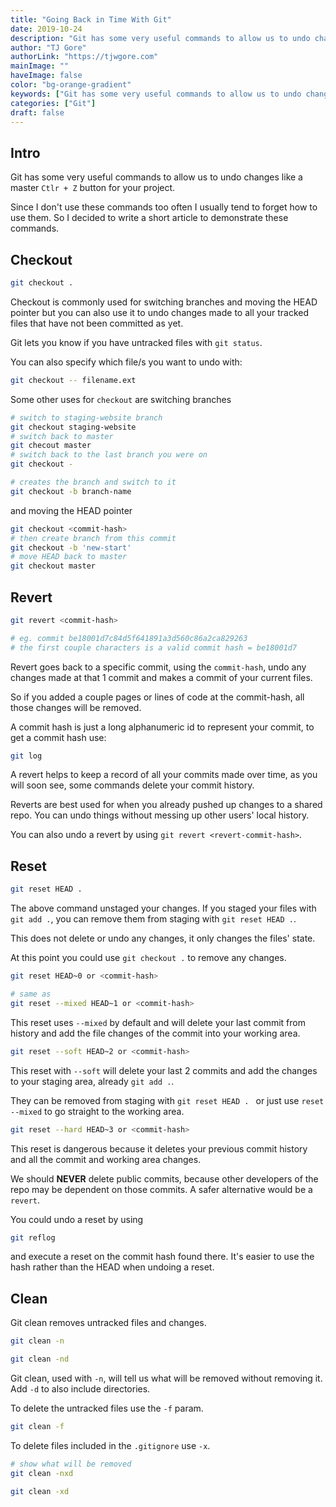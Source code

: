 ```yaml
---
title: "Going Back in Time With Git"
date: 2019-10-24
description: "Git has some very useful commands to allow us to undo changes like a master `Ctlr + Z` button for your project."
author: "TJ Gore"
authorLink: "https://tjwgore.com"
mainImage: ""
haveImage: false
color: "bg-orange-gradient"
keywords: ["Git has some very useful commands to allow us to undo changes"]
categories: ["Git"]
draft: false
---
```


## Intro

Git has some very useful commands to allow us to undo changes like a master `Ctlr + Z` button for your project.

Since I don't use these commands too often I usually tend to forget how to use them.
So I decided to write a short article to demonstrate these commands.

## Checkout

```bash
git checkout .
```

Checkout is commonly used for switching branches and moving the HEAD pointer but you can also use it to undo changes made to all your tracked files that have not been committed as yet.

Git lets you know if you have untracked files with `git status`.

You can also specify which file/s you want to undo with:

```bash
git checkout -- filename.ext
```

Some other uses for `checkout` are
switching branches
```bash
# switch to staging-website branch
git checkout staging-website
# switch back to master
git checout master
# switch back to the last branch you were on 
git checkout -

# creates the branch and switch to it
git checkout -b branch-name
```

and moving the HEAD pointer
```bash
git checkout <commit-hash>
# then create branch from this commit
git checkout -b 'new-start'
# move HEAD back to master 
git checkout master
```


## Revert

```bash
git revert <commit-hash>

# eg. commit be18001d7c84d5f641891a3d560c86a2ca829263
# the first couple characters is a valid commit hash = be18001d7
```
Revert goes back to a specific commit, using the `commit-hash`, undo any changes made at that 1 commit and makes a commit of your current files.

So if you added a couple pages or lines of code at the commit-hash, all those changes will be removed.

A commit hash is just a long alphanumeric id to represent your commit, to get a commit hash use:

```bash
git log
```
A revert helps to keep a record of all your commits made over time, as you will soon see, some commands delete your commit history.

Reverts are best used for when you already pushed up changes to a shared repo. You can undo things without messing up other users' local history. 


You can also undo a revert by using `git revert <revert-commit-hash>`.


## Reset

```bash
git reset HEAD .
```

The above command unstaged your changes. If you staged your files with `git add .`, you can remove them from staging with `git reset HEAD .`. 

This does not delete or undo any changes, it only changes the files' state.

At this point you could use `git checkout .` to remove any changes.

```bash
git reset HEAD~0 or <commit-hash>

# same as
git reset --mixed HEAD~1 or <commit-hash>
```
This reset uses `--mixed` by default and will delete your last commit from history and add the file changes of the commit into your working area.

```bash
git reset --soft HEAD~2 or <commit-hash>
```
This reset with `--soft` will delete your last 2 commits and add the changes to your staging area, already `git add .`.

They can be removed from staging with `git reset HEAD . ` or just use `reset --mixed` to go straight to the working area.

```bash
git reset --hard HEAD~3 or <commit-hash>
```
This reset is dangerous because it deletes your previous commit history and all the commit and working area changes. 

We should **NEVER** delete public commits, because other developers of the repo may be dependent on those commits.
A safer alternative would be a `revert`.

You could undo a reset by using

```bash
git reflog
```
and execute a reset on the commit hash found there. It's easier to use the hash rather than the HEAD when undoing a reset.

## Clean

Git clean removes untracked files and changes.

```bash
git clean -n

git clean -nd
```

Git clean, used with `-n`, will tell us what will be removed without removing it.
Add `-d` to also include directories.

To delete the untracked files use the `-f` param.

```bash
git clean -f
```

To delete files included in the `.gitignore` use `-x`.

```bash
# show what will be removed
git clean -nxd

git clean -xd
```

